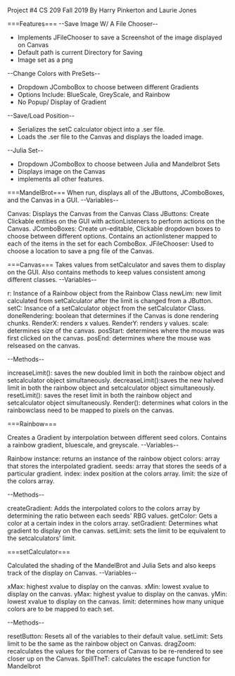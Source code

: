 Project #4
CS 209 Fall 2019
By Harry Pinkerton and Laurie Jones

===Features===
--Save Image W/ A File Chooser--
- Implements JFileChooser to save a Screenshot of the image displayed on Canvas
- Default path is current Directory for Saving
- Image set as a png

--Change Colors with PreSets--
- Dropdown JComboBox to choose between different Gradients
- Options Include: BlueScale, GreyScale, and Rainbow
- No Popup/ Display of Gradient

--Save/Load Position--
- Serializes the setC calculator object into a .ser file.
- Loads the .ser file to the Canvas and displays the loaded image.

--Julia Set--
- Dropdown JComboBox to choose between Julia and Mandelbrot Sets
- Displays image on the Canvas
- implements all other features.


===MandelBrot===
When run, displays all of the JButtons, JComboBoxes, and the Canvas in a GUI.
--Variables--

Canvas: Displays the Canvas from the Canvas Class
JButtons: Create Clickable entities on the GUI with actionListeners to perform actions on the Canvas.
JComboBoxes: Create un-editable, Clickable dropdown boxes to choose between different options. Contains an actionlistener mapped to each of the items in the set for each ComboBox.
JFileChooser: Used to choose a location to save a png file of the Canvas.

===Canvas===
Takes values from setCalculator and saves them to display on the GUI. Also contains methods to keep values consistent among different classes.
--Variables--

r: Instance of a Rainbow object from the Rainbow Class
newLim: new limit calculated from setCalculator after the limit is changed from a JButton.
setC: Insance of a setCalculator object from the setCalculator Class.
doneRendering: boolean that determines if the Canvas is done rendering chunks.
RenderX: renders x values.
RenderY: renders y values.
scale: determines size of the canvas.
posStart: determines where the mouse was first clicked on the canvas.
posEnd: determines where the mouse was relseased on the canvas.

--Methods--

increaseLimit(): saves the new doubled limit in both the rainbow object and setcalculator object simultaneously.
decreaseLimit():saves the new halved limit in both the rainbow object and setcalculator object simultaneously.
resetLimit(): saves the reset limit in both the rainbow object and setcalculator object simultaneously.
Render(): determines what colors in the rainbowclass need to be mapped to pixels on the canvas.

===Rainbow===

Creates a Gradient by interpolation between different seed colors. Contains a rainbow gradient, bluescale, and greyscale.
--Variables--

Rainbow instance: returns an instance of the rainbow object
colors: array that stores the interpolated gradient.
seeds: array that stores the seeds of a particular gradient.
index: index position at the colors array.
limit: the size of the colors array.

--Methods--

createGradient: Adds the interpolated colors to the colors array by determining the ratio between each seeds' RBG values.
getColor: Gets a color at a certain index in the colors array.
setGradient: Determines what gradient to display on the canvas.
setLimit: sets the limit to be equivalent to the setcalculators' limit.

===setCalculator===

Calculated the shading of the MandelBrot and Julia Sets and also keeps track of the display on Canvas.
--Variables--

xMax: highest xvalue to display on the canvas.
xMin: lowest xvalue to display on the canvas.
yMax: highest yvalue to display on the canvas.
yMin: lowest xvalue to display on the canvas.
limit: determines how many unique colors are to be mapped to each set.

--Methods--

resetButton: Resets all of the variables to their default value.
setLimit: Sets limit to be the same as the rainbow object on Canvas.
dragZoom: recalculates the values for the corners of Canvas to be re-rendered to see closer up on the Canvas.
SpillTheT: calculates the escape function for Mandelbrot
